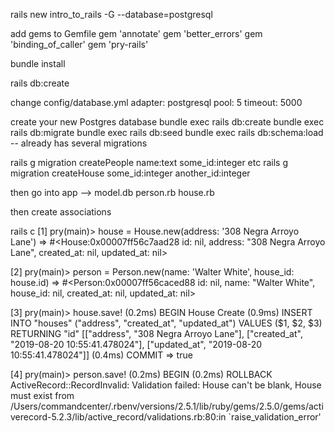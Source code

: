 rails new intro_to_rails -G --database=postgresql

add gems to Gemfile
  gem 'annotate'
  gem 'better_errors'
  gem 'binding_of_caller'
  gem 'pry-rails'

bundle install

rails db:create

change config/database.yml
  adapter: postgresql
  pool: 5
  timeout: 5000

create your new Postgres database
  bundle exec rails db:create
  bundle exec rails db:migrate
  bundle exec rails db:seed
  bundle exec rails db:schema:load -- already has several migrations 

rails g migration createPeople name:text some_id:integer etc 
rails g migration createHouse some_id:integer another_id:integer

then go into app --> model.db
  person.rb
  house.rb 

then create associations

rails c 
[1] pry(main)> house = House.new(address: '308 Negra Arroyo Lane') 
=> #<House:0x00007ff56c7aad28 id: nil, address: "308 Negra Arroyo Lane", created_at: nil, updated_at: nil>

[2] pry(main)> person = Person.new(name: 'Walter White', house_id: house.id)
=> #<Person:0x00007ff56caced88 id: nil, name: "Walter White", house_id: nil, created_at: nil, updated_at: nil>

[3] pry(main)> house.save!
   (0.2ms)  BEGIN
  House Create (0.9ms)  INSERT INTO "houses" ("address", "created_at", "updated_at") VALUES ($1, $2, $3) RETURNING "id"  [["address", "308 Negra Arroyo Lane"], ["created_at", "2019-08-20 10:55:41.478024"], ["updated_at", "2019-08-20 10:55:41.478024"]]
   (0.4ms)  COMMIT
=> true

[4] pry(main)> person.save!
   (0.2ms)  BEGIN
   (0.2ms)  ROLLBACK
ActiveRecord::RecordInvalid: Validation failed: House can't be blank, House must exist
from /Users/commandcenter/.rbenv/versions/2.5.1/lib/ruby/gems/2.5.0/gems/activerecord-5.2.3/lib/active_record/validations.rb:80:in `raise_validation_error'
